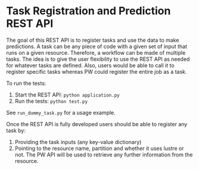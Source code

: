 # Task Registration and Prediction REST API
The goal of this REST API is to register tasks and use the data to make predictions. A task can be any piece of code with a given set of input that runs on a given resource. Therefore, a workflow can be made of multiple tasks. The idea is to give the user flexibility to use the REST API as needed for whatever tasks are defined. Also, users would be able to call it to register specific tasks whereas PW could register the entire job as a task.

To run the tests:
1. Start the REST API: `python application.py`
2. Run the tests: `python test.py`

See `run_dummy_task.py` for a usage example.

Once the REST API is fully developed users should be able to register any task by:
1. Providing the task inputs (any key-value dictionary)
2. Pointing to the resource name, partition and whether it uses lustre or not. The PW API will be used to retrieve any further information from the resource.


